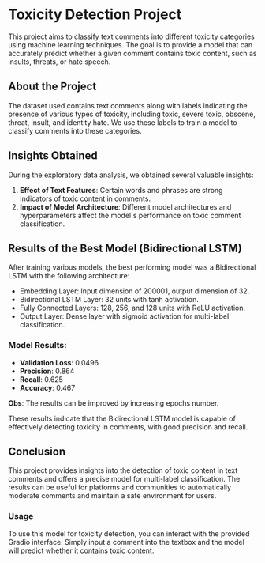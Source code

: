 # Toxicity Detection Project

This project aims to classify text comments into different toxicity categories using machine learning techniques. The goal is to provide a model that can accurately predict whether a given comment contains toxic content, such as insults, threats, or hate speech.

## About the Project
The dataset used contains text comments along with labels indicating the presence of various types of toxicity, including toxic, severe toxic, obscene, threat, insult, and identity hate. We use these labels to train a model to classify comments into these categories.

## Insights Obtained
During the exploratory data analysis, we obtained several valuable insights:

1. **Effect of Text Features**: Certain words and phrases are strong indicators of toxic content in comments.
2. **Impact of Model Architecture**: Different model architectures and hyperparameters affect the model's performance on toxic comment classification.

## Results of the Best Model (Bidirectional LSTM)
After training various models, the best performing model was a Bidirectional LSTM with the following architecture:

- Embedding Layer: Input dimension of 200001, output dimension of 32.
- Bidirectional LSTM Layer: 32 units with tanh activation.
- Fully Connected Layers: 128, 256, and 128 units with ReLU activation.
- Output Layer: Dense layer with sigmoid activation for multi-label classification.
  
### Model Results:
- **Validation Loss**: 0.0496
- **Precision**: 0.864
- **Recall**: 0.625
- **Accuracy**: 0.467

**Obs**: The results can be improved by increasing epochs number.

These results indicate that the Bidirectional LSTM model is capable of effectively detecting toxicity in comments, with good precision and recall.

## Conclusion
This project provides insights into the detection of toxic content in text comments and offers a precise model for multi-label classification. The results can be useful for platforms and communities to automatically moderate comments and maintain a safe environment for users.

### Usage
To use this model for toxicity detection, you can interact with the provided Gradio interface. Simply input a comment into the textbox and the model will predict whether it contains toxic content.
